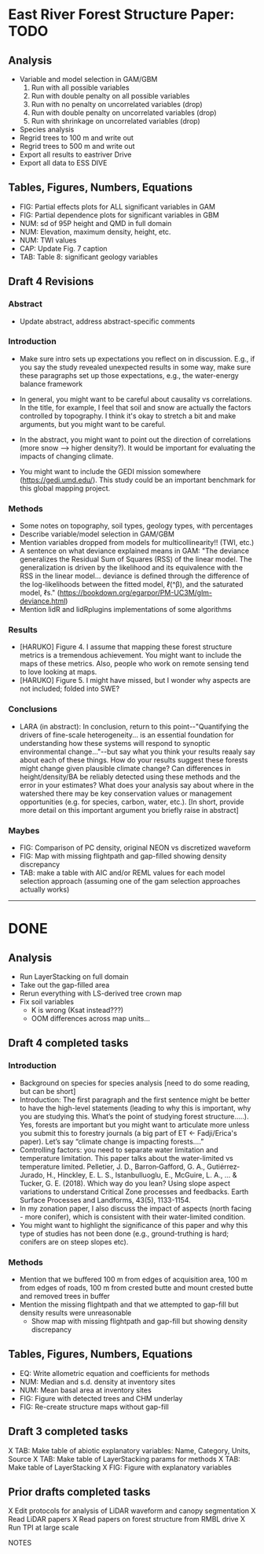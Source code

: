 # East River Forest Structure Paper: TODO

## Analysis
- Variable and model selection in GAM/GBM
	1. Run with all possible variables
	2. Run with double penalty on all possible variables
	3. Run with no penalty on uncorrelated variables (drop)
	4. Run with double penalty on uncorrelated variables (drop)
	5. Run with shrinkage on uncorrelated variables (drop)
- Species analysis
- Regrid trees to 100 m and write out
- Regrid trees to 500 m and write out
- Export all results to eastriver Drive
- Export all data to ESS DIVE


## Tables, Figures, Numbers, Equations
- FIG: Partial effects plots for ALL significant variables in GAM
- FIG: Partial dependence plots for significant variables in GBM
- NUM: sd of 95P height and QMD in full domain
- NUM: Elevation, maximum density, height, etc.
- NUM: TWI values 
- CAP: Update Fig. 7 caption
- TAB: Table 8: significant geology variables

## Draft 4 Revisions

### Abstract
- Update abstract, address abstract-specific comments

### Introduction
- Make sure intro sets up expectations you reflect on in discussion. E.g., if you say the study revealed unexpected results in some way, make sure these paragraphs set up those expectations, e.g., the water-energy balance framework

- In general, you might want to be careful about causality vs correlations. In the title, for example, I feel that soil and snow are actually the factors controlled by topography. I think it's okay to stretch a bit and make arguments, but you might want to be careful. 

- In the abstract, you might want to point out the direction of correlations (more snow --> higher density?). It would be important for evaluating the impacts of changing climate. 

- You might want to include the GEDI mission somewhere (https://gedi.umd.edu/). This study could be an important benchmark for this global mapping project. 
	
### Methods
- Some notes on topography, soil types, geology types, with percentages
- Describe variable/model selection in GAM/GBM
- Mention variables dropped from models for multicollinearity!! (TWI, etc.)
- A sentence on what deviance explained means in GAM:
	"The deviance generalizes the Residual Sum of Squares (RSS) of the linear model. The generalization is driven by the likelihood and its equivalence with the RSS in the linear model... deviance is defined through the difference of the log-likelihoods between the fitted model, ℓ(^β), and the saturated model, ℓs." (https://bookdown.org/egarpor/PM-UC3M/glm-deviance.html)
- Mention lidR and lidRplugins implementations of some algorithms

### Results
- [HARUKO] Figure 4. I assume that mapping these forest structure metrics is a tremendous achievement. You might want to include the maps of these metrics. Also, people who work on remote sensing tend to love looking at maps. 
- [HARUKO] Figure 5. I might have missed, but I wonder why aspects are not included; folded into SWE? 

### Conclusions
- LARA (in abstract): In conclusion, return to this point--"Quantifying the drivers of fine-scale heterogeneity... is an essential foundation for understanding how these systems will respond to synoptic environmental change..."--but say what you think your results reaaly say about each of these things. How do your results suggest these forests might change given plausible climate change? Can differences in height/density/BA be reliably detected using these methods and the error in your estimates? What does your analysis say about where in the watershed there may be key conservation values or management opportunities (e.g. for species, carbon, water, etc.). [In short, provide more detail on this important argument you briefly raise in abstract]


### Maybes
- FIG: Comparison of PC density, original NEON vs discretized waveform
- FIG: Map with missing flightpath and gap-filled showing density discrepancy
- TAB: make a table with AIC and/or REML values for each model selection approach (assuming one of the gam selection approaches actually works)


---

# DONE

## Analysis
- Run LayerStacking on full domain
- Take out the gap-filled area
- Rerun everything with LS-derived tree crown map
- Fix soil variables
	- K is wrong (Ksat instead???)
	- OOM differences across map units... 


## Draft 4 completed tasks

### Introduction
- Background on species for species analysis [need to do some reading, but can be short]
- Introduction: The first paragraph and the first sentence might be better to have the high-level statements (leading to why this is important, why you are studying this. What’s the point of studying forest structure..…). Yes, forests are important but you might want to articulate more unless you submit this to forestry journals (a big part of ET <- Fadji/Erica's paper). Let’s say “climate change is impacting forests….”
- Controlling factors: you need to separate water limitation and temperature limitation. This paper talks about the water-limited vs temperature limited. Pelletier, J. D., Barron‐Gafford, G. A., Gutiérrez‐Jurado, H., Hinckley, E. L. S., Istanbulluoglu, E., McGuire, L. A., ... & Tucker, G. E. (2018). Which way do you lean? Using slope aspect variations to understand Critical Zone processes and feedbacks. Earth Surface Processes and Landforms, 43(5), 1133-1154.
- In my zonation paper, I also discuss the impact of aspects (north facing - more conifer), which is consistent with their water-limited condition. 
- You might want to highlight the significance of this paper and why this type of studies has not been done (e.g., ground-truthing is hard; conifers are on steep slopes etc). 

### Methods
- Mention that we buffered 100 m from edges of acquisition area, 100 m from edges of roads, 100 m from crested butte and mount crested butte and removed trees in buffer
- Mention the missing flightpath and that we attempted to gap-fill but density results were unreasonable
	- Show map with missing flightpath and gap-fill but showing density discrepancy

## Tables, Figures, Numbers, Equations
- EQ: Write allometric equation and coefficients for methods
- NUM: Median and s.d. density at inventory sites
- NUM: Mean basal area at inventory sites
- FIG: Figure with detected trees and CHM underlay
- FIG: Re-create structure maps without gap-fill

## Draft 3 completed tasks
X TAB: Make table of abiotic explanatory variables: Name, Category, Units, Source
X TAB: Make table of LayerStacking params for methods
X TAB: Make table of LayerStacking
X FIG: Figure with explanatory variables

## Prior drafts completed tasks
X Edit protocols for analysis of LiDAR waveform and canopy segmentation
X Read LiDAR papers
X Read papers on forest structure from RMBL drive
X Run TPI at large scale



NOTES